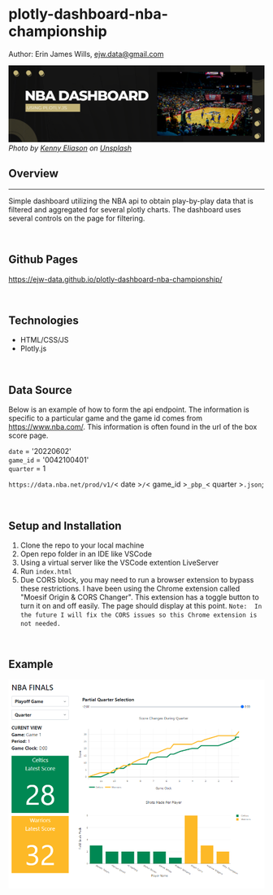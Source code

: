 # plotly-dashboard-nba-championship

Author:  Erin James Wills, ejw.data@gmail.com  

![2022 NBA Championship](./images/nba-dashboard.png)
<cite>Photo by [Kenny Eliason](https://unsplash.com/@neonbrand?utm_source=unsplash&utm_medium=referral&utm_content=creditCopyText) on [Unsplash](https://unsplash.com/s/photos/nba?utm_source=unsplash&utm_medium=referral&utm_content=creditCopyText)</cite>
<br>

## Overview  
<hr>

Simple dashboard utilizing the NBA api to obtain play-by-play data that is filtered and aggregated for several plotly charts.  The dashboard uses several controls on the page for filtering.

<br>

## Github Pages  

https://ejw-data.github.io/plotly-dashboard-nba-championship/  
   

<br>

## Technologies    
*  HTML/CSS/JS
*  Plotly.js

<br>

## Data Source  

Below is an example of how to form the api endpoint.  The information is specific to a particular game and the game id comes from https://www.nba.com/.  This information is often found in the url of the box score page.  

`date` = '20220602'   
`game_id` = '0042100401'  
`quarter` = 1    

`https://data.nba.net/prod/v1/`< date >`/`< game_id >`_pbp_`< quarter >`.json`; 

<br>

## Setup and Installation  
1. Clone the repo to your local machine
1. Open repo folder in an IDE like VSCode
1. Using a virtual server like the VSCode extention LiveServer
1. Run `index.html`  
1. Due CORS block, you may need to run a browser extension to bypass these restrictions.  I have been using the Chrome extension called "Moesif Origin & CORS Changer".  This extension has a toggle button to turn it on and off easily.  The page should display at this point.
`Note:  In the future I will fix the CORS issues so this Chrome extension is not needed.`  

<br>

## Example

![Dashboard](./images/dashboard-screenshot.png)
